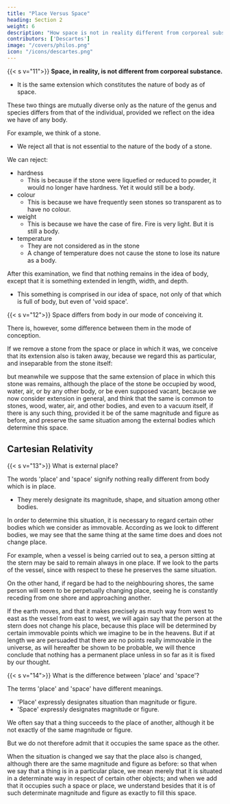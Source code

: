 ```yaml
---
title: "Place Versus Space"
heading: Section 2
weight: 6
description: "How space is not in reality different from corporeal substance"
contributors: ['Descartes']
image: "/covers/philos.png"
icon: "/icons/descartes.png"
---
```



{{< s v="11">}}  **Space, in reality, is not different from corporeal substance.**
- It is the same extension which constitutes the nature of body as of space.

These two things are mutually diverse only as the nature of the genus and species differs from that of the individual, provided we reflect on the idea we have of any body.

For example, we think of a stone.
- We reject all that is not essential to the nature of the body of a stone. 

We can reject:
- hardness 
  - This is because if the stone were liquefied or reduced to powder, it would no longer have hardness. Yet it  would still be a body.
- colour
  - This is because we have frequently seen stones so transparent as to have no colour. 
- weight
  - This is because we have the case of fire. Fire is very light. But it is still a body.
- temperature
  - They are not considered as in the stone
  - A change of temperature does not cause the stone to lose its nature as a body. 

After this examination, we find that nothing remains in the idea of body, except that it is something extended in length, width, and depth.
- This something is comprised in our idea of space, not only of that which is full of body, but even of 'void space'.


{{< s v="12">}} Space differs from body in our mode of conceiving it.

There is, however, some difference between them in the mode of conception.

If we remove a stone from the space or place in which it was, we conceive that its extension also is taken away, because we regard this as particular, and inseparable from the stone itself: 

but meanwhile we suppose that the same extension of place in which this stone was remains, although the place of the stone be occupied by wood, water, air, or by any other body, or be even supposed vacant, because we now consider extension in general, and think that the same is common to stones, wood, water, air, and other bodies, and even to a vacuum itself, if there is any such thing, provided it be of the same magnitude and figure as before, and preserve the same situation among the external bodies which determine this space.


## Cartesian Relativity

{{< s v="13">}} What is external place?

The words 'place' and 'space' signify nothing really different from body which is in place.
- They merely designate its magnitude, shape, and situation among other bodies. 

In order to determine this situation, it is necessary to regard certain other bodies which we consider as immovable. According as we look to different bodies, we may see that the same thing at the same time does and does not change place. 

For example, when a vessel is being carried out to sea, a person sitting at the stern may be said to remain always in one place. If we look to the parts of the vessel, since with respect to these he preserves the same situation.

On the other hand, if regard be had to the neighbouring shores, the same person will seem to be perpetually changing place, seeing he is constantly receding from one shore and approaching another. 

If the earth moves, and that it makes precisely as much way from west to east as the vessel from east to west, we will again say that the person at the stern does not change his place, because this place will be determined by certain immovable points which we imagine to be in the heavens. But if at length we are persuaded that there are no points really immovable in the universe, as will hereafter be shown to be probable, we will thence conclude that nothing has a permanent place unless in so far as it is fixed by our thought.


{{< s v="14">}} What is the difference between 'place' and 'space'?

The terms 'place' and 'space' have different meanings. 
- 'Place' expressly designates situation than magnitude or figure.
- 'Space' expressly designates magnitude or figure.

We often say that a thing succeeds to the place of another, although it be not exactly of the same magnitude or figure.

But we do not therefore admit that it occupies the same space as the other.

When the situation is changed we say that the place also is changed, although there are the same magnitude and figure as before: so that when we say that a thing is in a particular place, we mean merely that it is situated in a determinate way in respect of certain other objects; and when we add that it occupies such a space or place, we understand besides that it is of such determinate magnitude and figure as exactly to fill this space.

